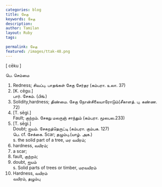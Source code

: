 ```yaml
---
categories: blog
title: சேகு
keywords: சேகு
description: 
author: Tamilan
layout: Ruby
tags: 
 
permalink: சேகு
featured: /images/ttak-48.png
---
```

  
[ cēku ]  
  
பெ. செம்மை  
1. Redness; சிவப்பு. பாதங்கள் சேகு சேர்தர (கம்பரா. உலா. 37)  
2. [K. cēgu.]  
பார். சேகம். (பிங்.)  
3. Solidity,hardness; திண்மை. சேகு நோன்சிலையாரோடும்(சீகாளத். பு. கண்ண. 72)  
4. [T. sēgi.]  
Fault; குற்றம். சேகறு மலருஞ் சாந்தும் (கம்பரா. மூலபல.233)  
5. [T. sēgi.]  
Doubt; ஐயம். சேகறத்தெருட்டி (கம்பரா. கும்பக. 127)  
பெ. cf. சேக்கை. Scar; தழும்பு.(யாழ். அக.)  
s. the solid part of a tree, மர வயிரம்;  
2. hardness, வயிரம்;  
3. a scar;  
4. fault, குற்றம்;  
5. doubt, ஐயம்  
s. Solid parts of trees or timber, மரவயிரம்  
2. Hardness, வயிரம்  
வயிரம், தழும்பு